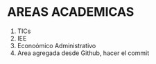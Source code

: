 # AREAS ACADEMICAS

1. TICs
2. IEE
3. Econoómico Administrativo
4. Area agregada desde Github, hacer el commit
